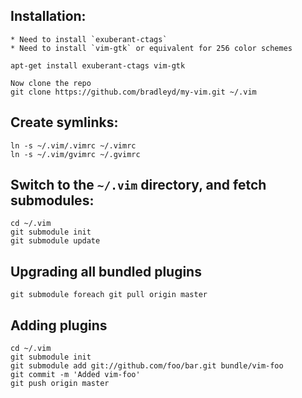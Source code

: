 ## Installation:
    * Need to install `exuberant-ctags`
    * Need to install `vim-gtk` or equivalent for 256 color schemes
    
    apt-get install exuberant-ctags vim-gtk

    Now clone the repo
    git clone https://github.com/bradleyd/my-vim.git ~/.vim

## Create symlinks:

    ln -s ~/.vim/.vimrc ~/.vimrc
    ln -s ~/.vim/gvimrc ~/.gvimrc

## Switch to the `~/.vim` directory, and fetch submodules:

    cd ~/.vim
    git submodule init
    git submodule update

## Upgrading all bundled plugins
    
  `git submodule foreach git pull origin master`

## Adding plugins

    cd ~/.vim
    git submodule init
    git submodule add git://github.com/foo/bar.git bundle/vim-foo
    git commit -m 'Added vim-foo'
    git push origin master
